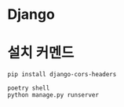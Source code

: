 # Django

# 설치 커멘드

```
pip install django-cors-headers

poetry shell
python manage.py runserver
```
